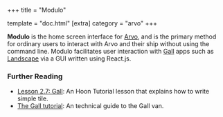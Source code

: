 +++
title = "Modulo"

template = "doc.html"
[extra]
category = "arvo"
+++

**Modulo** is the home screen interface for [Arvo](../arvo), and is the primary method for ordinary users to interact with Arvo and their ship without using the command line. Modulo facilitates user interaction with [Gall](../gall) apps such as [Landscape](../landscape) via a GUI written using React.js.

### Further Reading

- [Lesson 2.7: Gall](@/docs/tutorials/hoon/gall.md): An Hoon Tutorial lesson that explains how to write simple tile.
- [The Gall tutorial](@/docs/tutorials/arvo/gall.md): An technical guide to the Gall van.
